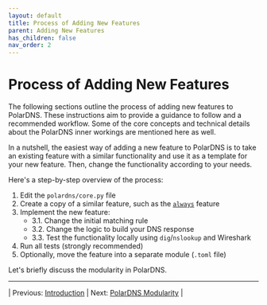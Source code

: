 ```yaml
---
layout: default
title: Process of Adding New Features
parent: Adding New Features
has_children: false
nav_order: 2
---
```


# Process of Adding New Features

The following sections outline the process of adding new features to PolarDNS. These instructions aim to provide a guidance to follow and a recommended workflow. Some of the core concepts and technical details about the PolarDNS inner workings are mentioned here as well.

In a nutshell, the easiest way of adding a new feature to PolarDNS is to take an existing feature with a similar functionality and use it as a template for your new feature. Then, change the functionality according to your needs.

Here's a step-by-step overview of the process:

1. Edit the `polardns/core.py` file
2. Create a copy of a similar feature, such as the [`always`](../catalogue/html/always.html) feature
3. Implement the new feature:
   - 3.1. Change the initial matching rule
   - 3.2. Change the logic to build your DNS response
   - 3.3. Test the functionality locally using `dig`/`nslookup` and Wireshark
4. Run all tests (strongly recommended)
5. Optionally, move the feature into a separate module (`.toml` file)

Let's briefly discuss the modularity in PolarDNS.

---

| Previous: [Introduction](introduction) | Next: [PolarDNS Modularity](polardns-modularity) |
